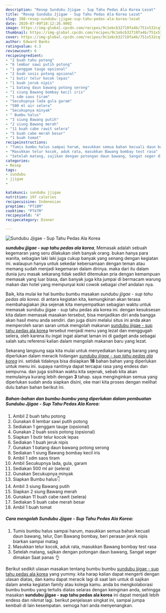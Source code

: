 ```yaml
---
description: "Resep Sundubu Jjigae - Sup Tahu Pedas Ala Korea Lezat"
title: "Resep Sundubu Jjigae - Sup Tahu Pedas Ala Korea Lezat"
slug: 380-resep-sundubu-jjigae-sup-tahu-pedas-ala-korea-lezat
date: 2020-07-09T18:12:26.990Z
image: https://img-global.cpcdn.com/recipes/9c1ebcb32710fa4b/751x532cq70/sundubu-jjigae-sup-tahu-pedas-ala-korea-foto-resep-utama.jpg
thumbnail: https://img-global.cpcdn.com/recipes/9c1ebcb32710fa4b/751x532cq70/sundubu-jjigae-sup-tahu-pedas-ala-korea-foto-resep-utama.jpg
cover: https://img-global.cpcdn.com/recipes/9c1ebcb32710fa4b/751x532cq70/sundubu-jjigae-sup-tahu-pedas-ala-korea-foto-resep-utama.jpg
author: Edward Banks
ratingvalue: 4.3
reviewcount: 6
recipeingredient:
- "2 buah tahu potong"
- "6 lembar sawi putih potong"
- "1 genggam tauge opsional"
- "2 buah sosis potong opsional"
- "1 butir telur kocok lepas"
- "1 buah jeruk nipis"
- "1 batang daun bawang potong serong"
- "1 siung Bawang bombay kecil iris"
- "1 sdm saos tiram"
- "Secukupnya lada gula garam"
- "500 ml air selera"
- "Secukupnya minyak"
- " Bumbu halus"
- "3 siung Bawang putih"
- "2 siung Bawang merah"
- "11 buah cabe rawit selera"
- "5 buah cabe merah besar"
- "1 buah tomat"
recipeinstructions:
- "Tumis bumbu halus sampai harum, masukkan semua bahan kecuali daun bawang, telur, Dan Bawang bombay, beri perasan jeruk nipis biarkan sampai matag"
- "Masukkan telur kocok, aduk rata, masukkan Bawang bombay test rasa"
- "Setelah matang, sajikan dengan potongan daun bawang, Sangat seger dimakan Saat panas 👌"
categories:
- Resep
tags:
- sundubu
- jjigae
- 

katakunci: sundubu jjigae  
nutrition: 197 calories
recipecuisine: Indonesian
preptime: "PT18M"
cooktime: "PT47M"
recipeyield: "4"
recipecategory: Dinner

---
```



![Sundubu Jjigae - Sup Tahu Pedas Ala Korea](https://img-global.cpcdn.com/recipes/9c1ebcb32710fa4b/751x532cq70/sundubu-jjigae-sup-tahu-pedas-ala-korea-foto-resep-utama.jpg)

<b><i>sundubu jjigae - sup tahu pedas ala korea</i></b>, Memasak adalah sebuah kegemaran yang seru dilakukan oleh banyak orang. bukan hanya para wanita, sebagian laki laki juga cukup banyak yang senang dengan kegiatan ini. walaupun hanya untuk sekedar kebersamaan dengan teman atau memang sudah menjadi kegemaran dalam dirinya. maka dari itu dalam dunia juru masak sekarang tidak sedikit ditemukan pria dengan kemampuan memasak yang luar biasa, dan banyak juga kita jumpai di bermacam warung makan dan hotel yang mempunyai koki cowok sebagai chef andalan nya.

Baik, kita mulai ke hal bumbu bumbu masakan <i>sundubu jjigae - sup tahu pedas ala korea</i>. di antara kegiatan kita, kemungkinan akan terasa membahagiakan jika sejenak kita menyempatkan sebagian waktu untuk memasak sundubu jjigae - sup tahu pedas ala korea ini. dengan kesuksesan kita dalam memasak masakan tersebut, bisa menjadikan diri anda bangga akan hasil menu anda sendiri. dan juga disini melalui situs ini anda akan memperoleh saran saran untuk mengolah makanan <u>sundubu jjigae - sup tahu pedas ala korea</u> tersebut menjadi menu yang lezat dan menggugah selera, oleh karena itu ingat ingat alamat laman ini di gadget anda sebagai salah satu referensi kalian dalam mengolah makanan baru yang lezat.




Sekarang langsung saja kita mulai untuk menyediakan barang barang yang diperlukan dalam meracik hidangan <u><i>sundubu jjigae - sup tahu pedas ala korea</i></u> ini. setidak tidaknya bisa disiapkan <b>18</b> bahan bahan yang diperlukan untuk menu ini. supaya nantinya dapat tercapai rasa yang endess dan sempurna. dan juga sisihkan waktu kita sejenak, sebab kita akan memulainya kurang lebih dengan <b>3</b> tahap. saya menginginkan semua yang diperlukan sudah anda siapkan disini, oke mari kita proses dengan melihat dulu bahan bahan berikut ini.

<!--inarticleads1-->

##### Bahan-bahan dan bumbu-bumbu yang diperlukan dalam pembuatan Sundubu Jjigae - Sup Tahu Pedas Ala Korea:

1. Ambil 2 buah tahu potong
1. Gunakan 6 lembar sawi putih potong
1. Sediakan 1 genggam tauge (opsional)
1. Gunakan 2 buah sosis potong (opsional)
1. Siapkan 1 butir telur kocok lepas
1. Sediakan 1 buah jeruk nipis
1. Gunakan 1 batang daun bawang potong serong
1. Sediakan 1 siung Bawang bombay kecil iris
1. Ambil 1 sdm saos tiram
1. Ambil Secukupnya lada, gula, garam
1. Sediakan 500 ml air (selera)
1. Gunakan Secukupnya minyak
1. Siapkan  Bumbu halus👇
1. Ambil 3 siung Bawang putih
1. Siapkan 2 siung Bawang merah
1. Gunakan 11 buah cabe rawit (selera)
1. Sediakan 5 buah cabe merah besar
1. Ambil 1 buah tomat




<!--inarticleads2-->

##### Cara mengolah Sundubu Jjigae - Sup Tahu Pedas Ala Korea:

1. Tumis bumbu halus sampai harum, masukkan semua bahan kecuali daun bawang, telur, Dan Bawang bombay, beri perasan jeruk nipis biarkan sampai matag
1. Masukkan telur kocok, aduk rata, masukkan Bawang bombay test rasa
1. Setelah matang, sajikan dengan potongan daun bawang, Sangat seger dimakan Saat panas 👌




Berikut sedikit ulasan masakan tentang bumbu bumbu <u>sundubu jjigae - sup tahu pedas ala korea</u> yang yummy. kita harap kalian dapat mengerti dengan ulasan diatas, dan kamu dapat meracik lagi di saat lain untuk di sajikan dalam aneka kegiatan family atau kolega kamu. anda bs mengkolaborasi bumbu bumbu yang tertulis diatas selaras dengan keinginan anda, sehingga masakan <b>sundubu jjigae - sup tahu pedas ala korea</b> ini dapat menjadi lebih endess dan nikmat lagi. berikut penjelasan singkat ini, sampai jumpa kembali di lain kesempatan. semoga hari anda menyenangkan.
